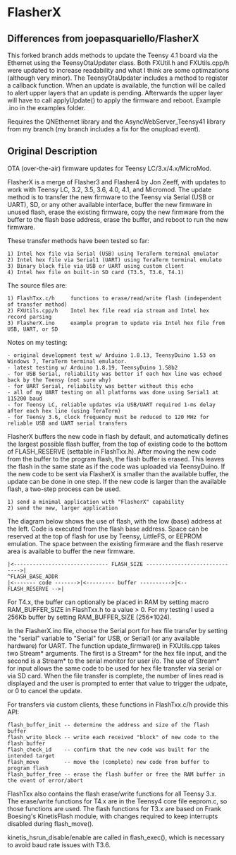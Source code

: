 # FlasherX
## Differences from joepasquariello/FlasherX
This forked branch adds methods to update the Teensy 4.1 board via the Ethernet using the TeensyOtaUpdater class. Both FXUtil.h and FXUtils.cpp/h were updated to increase readability and what I think are some optimzations (although
very minor). The TeensyOtaUpdater includes a method to register a callback function. When an update is available, the
function will be called to alert upper layers that an update is pending. Afterwards the upper layer will have to call
applyUpdate() to apply the firmware and reboot. Example .ino in the examples folder.

Requires the QNEthernet library and the AsyncWebServer_Teensy41 library from my branch (my branch includes a fix for the onupload event).
## Original Description
OTA (over-the-air) firmware updates for Teensy LC/3.x/4.x/MicroMod.

FlasherX is a merge of Flasher3 and Flasher4 by Jon Zeeff, with updates to work with Teensy LC, 3.2, 3.5, 3.6, 4.0, 4.1, and Micromod.  The update method is to transfer the new firmware to the Teensy via Serial (USB or UART), SD, or any other available interface, buffer the new firmware in unused flash, erase the existing firmware, copy the new firmware from the buffer to the flash base address, erase the buffer, and reboot to run the new firmware.

These transfer methods have been tested so far:

    1) Intel hex file via Serial (USB) using TeraTerm terminal emulator
    2) Intel hex file via Serial1 (UART) using TeraTerm terminal emulato
    3) Binary block file via USB or UART using custom client
    4) Intel hex file on built-in SD card (T3.5, T3.6, T4.1)

The source files are:

    1) FlashTxx.c/h     functions to erase/read/write flash (independent of transfer method)
    2) FXUtils.cpp/h    Intel hex file read via stream and Intel hex record parsing
    3) FlasherX.ino     example program to update via Intel hex file from USB, UART, or SD
    
Notes on my testing:

    - original development test w/ Arduino 1.8.13, TeensyDuino 1.53 on Windows 7, TeraTerm terminal emulator.
    - latest testing w/ Arduino 1.8.19, TeensyDuino 1.58b2
    - for USB Serial, reliability was better if each hex line was echoed back by the Teensy (not sure why)
    - for UART Serial, reliability was better without this echo
    - all of my UART testing on all platforms was done using Serial1 at 115200 baud
    - for Teensy LC, reliable updates via USB/UART required 1-ms delay after each hex line (using TeraTerm)
    - for Teensy 3.6, clock frequency must be reduced to 120 MHz for reliable USB and UART serial transfers

FlasherX buffers the new code in flash by default, and automatically defines the largest possible flash buffer, from
the top of existing code to the bottom of FLASH_RESERVE (settable in FlashTxx.h). After moving the new code from the
buffer to the program flash, the flash buffer is erased. This leaves the flash in the same state as if the code was
uploaded via TeensyDuino. If the new code to be sent via FlasherX is smaller than the available buffer, the update
can be done in one step. If the new code is larger than the available flash, a two-step process can be used.

    1) send a minimal application with "FlasherX" capability
    2) send the new, larger application

The diagram below shows the use of flash, with the low (base) address at the left. Code is executed from the flash base address. Space can be reserved at the top of flash for use by Teensy, LittleFS, or EEPROM emulation. The space between the existing firmware and the flash reserve area is available to buffer the new firmware.

    |<------------------------------ FLASH_SIZE ------------------------------>|
    ^FLASH_BASE_ADDR
    |<------- code ------->|<--------- buffer ---------->|<-- FLASH_RESERVE -->|

For T4.x, the buffer can optionally be placed in RAM by setting macro RAM_BUFFER_SIZE in FlashTxx.h to a value > 0. For my testing I used a 256Kb buffer by setting RAM_BUFFER_SIZE (256*1024).

In the FlasherX.ino file, choose the Serial port for hex file transfer by setting the "serial" variable to "Serial" for USB, or Serial1 (or any available hardware) for UART. The function update_firmware() in FXUtils.cpp takes two Stream* arguments. The first is a Stream* for the hex file input, and the second is a Stream* to the serial monitor for user i/o. The use of Stream* for input allows the same code to be used for hex file transfer via serial or via SD card. When the file transfer is complete, the number of lines read is displayed and the user is prompted to enter that value to trigger the udpate, or 0 to cancel the update.

For transfers via custom clients, these functions in FlashTxx.c/h provide this API:

    flash_buffer_init -- determine the address and size of the flash buffer
    flash_write_block -- write each received "block" of new code to the flash buffer
    flash_check_id    -- confirm that the new code was built for the intended target
    flash_move        -- move the (complete) new code from buffer to program flash
    flash_buffer_free -- erase the flash buffer or free the RAM buffer in the event of error/abort

FlashTxx also contains the flash erase/write functions for all Teensy 3.x. The erase/write functions for T4.x are in the Teensy4 core file eeprom.c, so those functions are used. The flash functions for T3.x are based on Frank Boesing's KinetisFlash module, with changes required to keep interrupts disabled during flash_move(). 

kinetis_hsrun_disable/enable are called in flash_exec(), which is necessary to avoid baud rate issues with T3.6.
